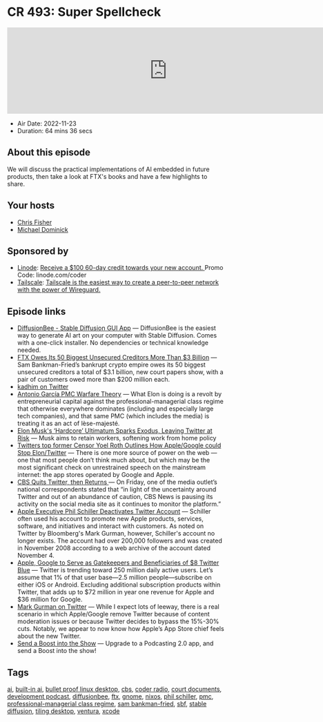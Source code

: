 # CR 493: Super Spellcheck

<iframe src="https://player.fireside.fm/v2/MLf2ZzhC+JmvJOG_2?theme=dark" width="740" height="200" frameborder="0" scrolling="no"></iframe>

* Air Date: 2022-11-23
* Duration: 64 mins 36 secs

## About this episode

We will discuss the practical implementations of AI embedded in future products, then take a look at FTX's books and have a few highlights to share.

## Your hosts
* [Chris Fisher](https://coder.show/hosts/chrislas)
* [Michael Dominick](https://coder.show/hosts/michael)

## Sponsored by

  * [Linode](https://linode.com/coder): [Receive a $100 60-day credit towards your new account. ](https://linode.com/coder) Promo Code: linode.com/coder
  * [Tailscale](https://tailscale.com/coder): [Tailscale is the easiest way to create a peer-to-peer network with the power of Wireguard. ](https://tailscale.com/coder)



## Episode links

  * [DiffusionBee - Stable Diffusion GUI App](https://diffusionbee.com/ "DiffusionBee - Stable Diffusion GUI App") — DiffusionBee is the easiest way to generate AI art on your computer with Stable Diffusion. Comes with a one-click installer. No dependencies or technical knowledge needed.
  * [FTX Owes Its 50 Biggest Unsecured Creditors More Than $3 Billion](https://www.bloomberg.com/news/articles/2022-11-20/ftx-owes-its-biggest-unsecured-creditor-more-than-226-million "FTX Owes Its 50 Biggest Unsecured Creditors More Than $3 Billion") — Sam Bankman-Fried’s bankrupt crypto empire owes its 50 biggest unsecured creditors a total of $3.1 billion, new court papers show, with a pair of customers owed more than $200 million each.
  * [kadhim on Twitter](https://nitter.net/kadhim/status/1594045512029999108 "kadhim on Twitter")
  * [Antonio García PMC Warfare Theory](https://twitter.com/antoniogm/status/1593606745955348481 "Antonio García PMC Warfare Theory") — What Elon is doing is a revolt by entrepreneurial capital against the professional-managerial class regime that otherwise everywhere dominates (including and especially large tech companies), and that same PMC (which includes the media) is treating it as an act of lèse-majesté.
  * [Elon Musk's ‘Hardcore’ Ultimatum Sparks Exodus, Leaving Twitter at Risk](https://www.bloomberg.com/news/articles/2022-11-17/musk-softens-remote-work-mandate-to-retain-twitter-staffers "Elon Musk's ‘Hardcore’ Ultimatum Sparks Exodus, Leaving Twitter at Risk") — Musk aims to retain workers, softening work from home policy
  * [Twitters top former Censor Yoel Roth Outlines How Apple/Google could Stop Elon/Twitter](http://web.archive.org/web/20221118190930/https://www.nytimes.com/2022/11/18/opinion/twitter-yoel-roth-elon-musk.html "Twitters top former Censor Yoel Roth Outlines How Apple/Google could Stop Elon/Twitter") — There is one more source of power on the web — one that most people don’t think much about, but which may be the most significant check on unrestrained speech on the mainstream internet: the app stores operated by Google and Apple.
  * [CBS Quits Twitter, then Returns ](https://www.nationalreview.com/news/cbs-news-quits-twitter-for-a-few-hours/ "CBS Quits Twitter, then Returns ") — On Friday, one of the media outlet’s national correspondents stated that “in light of the uncertainty around Twitter and out of an abundance of caution, CBS News is pausing its activity on the social media site as it continues to monitor the platform.”
  * [Apple Executive Phil Schiller Deactivates Twitter Account](https://www.macrumors.com/2022/11/20/phil-schiller-deactivates-twitter-account/ "Apple Executive Phil Schiller Deactivates Twitter Account") — Schiller often used his account to promote new Apple products, services, software, and initiatives and interact with customers. As noted on Twitter by Bloomberg's Mark Gurman, however, Schiller's account no longer exists. The account had over 200,000 followers and was created in November 2008 according to a web archive of the account dated November 4. 
  * [Apple, Google to Serve as Gatekeepers and Beneficiaries of $8 Twitter Blue](https://www.bloomberg.com/news/newsletters/2022-11-20/apple-google-to-serve-as-gatekeepers-and-beneficiaries-of-8-twitter-blue-laph0obf "Apple, Google to Serve as Gatekeepers and Beneficiaries of $8 Twitter Blue") — Twitter is trending toward 250 million daily active users. Let’s assume that 1% of that user base—2.5 million people—subscribe on either iOS or Android. Excluding additional subscription products within Twitter, that adds up to $72 million in year one revenue for Apple and $36 million for Google. 
  * [Mark Gurman on Twitter](https://twitter.com/markgurman/status/1594361405402071040 "Mark Gurman on Twitter") — While I expect lots of leeway, there is a real scenario in which Apple/Google remove Twitter because of content moderation issues or because Twitter decides to bypass the 15%-30% cuts. Notably, we appear to now know how Apple’s App Store chief feels about the new Twitter.
  * [Send a Boost into the Show](https://podcastindex.org/apps?appTypes=app&elements=Value "Send a Boost into the Show") — Upgrade to a Podcasting 2.0 app, and send a Boost into the show!



## Tags

[ai](https://coder.show/tags/ai), [built-in ai](https://coder.show/tags/built-in%20ai), [bullet proof linux desktop](https://coder.show/tags/bullet%20proof%20linux%20desktop), [cbs](https://coder.show/tags/cbs), [coder radio](https://coder.show/tags/coder%20radio), [court documents](https://coder.show/tags/court%20documents), [development podcast](https://coder.show/tags/development%20podcast), [diffusionbee](https://coder.show/tags/diffusionbee), [ftx](https://coder.show/tags/ftx), [gnome](https://coder.show/tags/gnome), [nixos](https://coder.show/tags/nixos), [phil schiller](https://coder.show/tags/phil%20schiller), [pmc](https://coder.show/tags/pmc), [professional-managerial class regime](https://coder.show/tags/professional-managerial%20class%20regime), [sam bankman-fried](https://coder.show/tags/sam%20bankman-fried), [sbf](https://coder.show/tags/sbf), [stable diffusion](https://coder.show/tags/stable%20diffusion), [tiling desktop](https://coder.show/tags/tiling%20desktop), [ventura](https://coder.show/tags/ventura), [xcode](https://coder.show/tags/xcode)